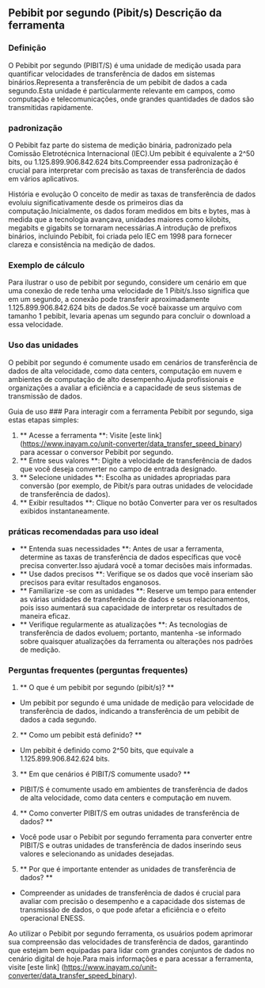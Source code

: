 ## Pebibit por segundo (Pibit/s) Descrição da ferramenta

### Definição
O Pebibit por segundo (PIBIT/S) é uma unidade de medição usada para quantificar velocidades de transferência de dados em sistemas binários.Representa a transferência de um pebibit de dados a cada segundo.Esta unidade é particularmente relevante em campos, como computação e telecomunicações, onde grandes quantidades de dados são transmitidas rapidamente.

### padronização
O Pebibit faz parte do sistema de medição binária, padronizado pela Comissão Eletrotécnica Internacional (IEC).Um pebibit é equivalente a 2^50 bits, ou 1.125.899.906.842.624 bits.Compreender essa padronização é crucial para interpretar com precisão as taxas de transferência de dados em vários aplicativos.

História e evolução
O conceito de medir as taxas de transferência de dados evoluiu significativamente desde os primeiros dias da computação.Inicialmente, os dados foram medidos em bits e bytes, mas à medida que a tecnologia avançava, unidades maiores como kilobits, megabits e gigabits se tornaram necessárias.A introdução de prefixos binários, incluindo Pebibit, foi criada pelo IEC em 1998 para fornecer clareza e consistência na medição de dados.

### Exemplo de cálculo
Para ilustrar o uso de pebibit por segundo, considere um cenário em que uma conexão de rede tenha uma velocidade de 1 Pibit/s.Isso significa que em um segundo, a conexão pode transferir aproximadamente 1.125.899.906.842.624 bits de dados.Se você baixasse um arquivo com tamanho 1 pebibit, levaria apenas um segundo para concluir o download a essa velocidade.

### Uso das unidades
O pebibit por segundo é comumente usado em cenários de transferência de dados de alta velocidade, como data centers, computação em nuvem e ambientes de computação de alto desempenho.Ajuda profissionais e organizações a avaliar a eficiência e a capacidade de seus sistemas de transmissão de dados.

Guia de uso ###
Para interagir com a ferramenta Pebibit por segundo, siga estas etapas simples:
1. ** Acesse a ferramenta **: Visite [este link] (https://www.inayam.co/unit-converter/data_transfer_speed_binary) para acessar o conversor Pebibit por segundo.
2. ** Entre seus valores **: Digite a velocidade de transferência de dados que você deseja converter no campo de entrada designado.
3. ** Selecione unidades **: Escolha as unidades apropriadas para conversão (por exemplo, de Pibit/s para outras unidades de velocidade de transferência de dados).
4. ** Exibir resultados **: Clique no botão Converter para ver os resultados exibidos instantaneamente.

### práticas recomendadas para uso ideal
- ** Entenda suas necessidades **: Antes de usar a ferramenta, determine as taxas de transferência de dados específicas que você precisa converter.Isso ajudará você a tomar decisões mais informadas.
- ** Use dados precisos **: Verifique se os dados que você inseriam são precisos para evitar resultados enganosos.
- ** Familiarize -se com as unidades **: Reserve um tempo para entender as várias unidades de transferência de dados e seus relacionamentos, pois isso aumentará sua capacidade de interpretar os resultados de maneira eficaz.
- ** Verifique regularmente as atualizações **: As tecnologias de transferência de dados evoluem; portanto, mantenha -se informado sobre quaisquer atualizações da ferramenta ou alterações nos padrões de medição.

### Perguntas frequentes (perguntas frequentes)

1. ** O que é um pebibit por segundo (pibit/s)? **
- Um pebibit por segundo é uma unidade de medição para velocidade de transferência de dados, indicando a transferência de um pebibit de dados a cada segundo.

2. ** Como um pebibit está definido? **
- Um pebibit é definido como 2^50 bits, que equivale a 1.125.899.906.842.624 bits.

3. ** Em que cenários é PIBIT/S comumente usado? **
- PIBIT/S é comumente usado em ambientes de transferência de dados de alta velocidade, como data centers e computação em nuvem.

4. ** Como converter PIBIT/S em outras unidades de transferência de dados? **
- Você pode usar o Pebibit por segundo ferramenta para converter entre PIBIT/S e outras unidades de transferência de dados inserindo seus valores e selecionando as unidades desejadas.

5. ** Por que é importante entender as unidades de transferência de dados? **
- Compreender as unidades de transferência de dados é crucial para avaliar com precisão o desempenho e a capacidade dos sistemas de transmissão de dados, o que pode afetar a eficiência e o efeito operacional ENESS.

Ao utilizar o Pebibit por segundo ferramenta, os usuários podem aprimorar sua compreensão das velocidades de transferência de dados, garantindo que estejam bem equipadas para lidar com grandes conjuntos de dados no cenário digital de hoje.Para mais informações e para acessar a ferramenta, visite [este link] (https://www.inayam.co/unit-converter/data_transfer_speed_binary).